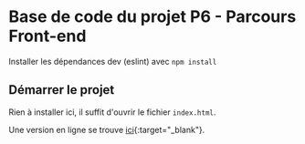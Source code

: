 # Base de code du projet P6 - Parcours Front-end

Installer les dépendances dev (eslint) avec `npm install`

## Démarrer le projet

Rien à installer ici, il suffit d'ouvrir le fichier `index.html`.

Une version en ligne se trouve [ici](https://ohminod.github.io/Front-End-Fisheye/){:target="\_blank"}.
